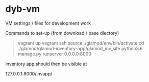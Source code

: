 # dyb-vm
VM settings / files for development work

Commands to set-up (from download / base diectory)

> vagrant up
> vagrant ssh
> source ./glamod/env/bin/activate
> cd ./glamod/glamod-inventory-app/glamod_inv_site
> python3.6 manage.py runserver 0.0.0.0:8000

Inventory app should then be visible at

127.0.0.1:8000/invapp/
